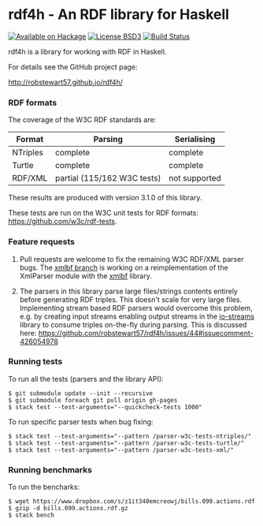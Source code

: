 rdf4h - An RDF library for Haskell
=====

[![Available on Hackage][badge-hackage]][hackage]
[![License BSD3][badge-license]][license]
[![Build Status][badge-travis]][travis]

[badge-travis]: https://travis-ci.org/robstewart57/rdf4h.png?branch=master
[travis]: https://travis-ci.org/robstewart57/rdf4h
[badge-hackage]: https://img.shields.io/hackage/v/rdf4h.svg
[hackage]: http://hackage.haskell.org/package/rdf4h
[badge-license]: https://img.shields.io/badge/license-BSD3-green.svg?dummy
[license]: https://github.com/robstewart57/rdf4h/blob/master/LICENSE.txt

rdf4h is a library for working with RDF in Haskell.

For details see the GitHub project page:

http://robstewart57.github.io/rdf4h/

### RDF formats

The coverage of the W3C RDF standards are:

Format | Parsing | Serialising
--- | --- | ---
NTriples | complete | complete
Turtle | complete | complete
RDF/XML | partial (115/162 W3C tests) | not supported

These results are produced with version 3.1.0 of this library.

These tests are run on the W3C unit tests for RDF formats: https://github.com/w3c/rdf-tests.

### Feature requests

1. Pull requests are welcome to fix the remaining W3C RDF/XML parser
   bugs. The [xmlbf
   branch](https://github.com/robstewart57/rdf4h/tree/xmlbf) is
   working on a reimplementation of the XmlParser module with the
   [xmlbf](https://gitlab.com/k0001/xmlbf/tree/master/xmlbf) library.

2. The parsers in this library parse large files/strings contents
   entirely before generating RDF triples. This doesn't scale for very
   large files. Implementing stream based RDF parsers would overcome
   this problem, e.g. by creating input streams enabling output
   streams in the
   [io-streams](http://hackage.haskell.org/package/io-streams) library
   to consume triples on-the-fly during parsing. This is discussed
   here:
   https://github.com/robstewart57/rdf4h/issues/44#issuecomment-426054978

### Running tests

To run all the tests (parsers and the library API):

```shell
$ git submodule update --init --recursive
$ git submodule foreach git pull origin gh-pages
$ stack test --test-arguments="--quickcheck-tests 1000"
```

To run specific parser tests when bug fixing:

```shell
$ stack test --test-arguments="--pattern /parser-w3c-tests-ntriples/"
$ stack test --test-arguments="--pattern /parser-w3c-tests-turtle/"
$ stack test --test-arguments="--pattern /parser-w3c-tests-xml/"
```

### Running benchmarks

To run the bencharks:

```shell
$ wget https://www.dropbox.com/s/z1it340emcreowj/bills.099.actions.rdf
$ gzip -d bills.099.actions.rdf.gz
$ stack bench
```

